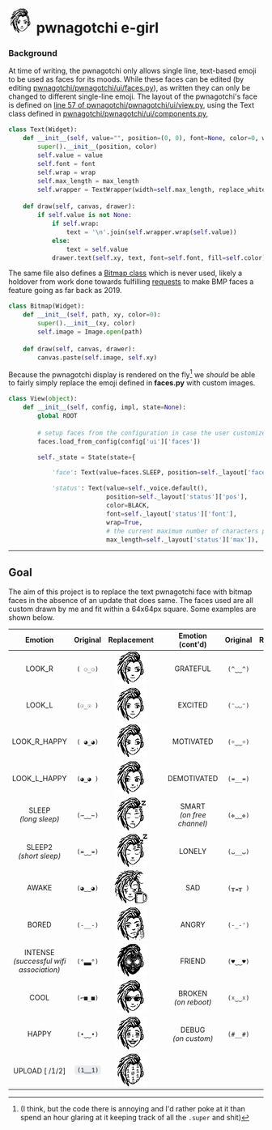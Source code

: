 # <img src="https://github.com/PersephoneKarnstein/egirl-pwnagotchi/blob/master/assets/sideeye.gif?raw=true" height="48"> pwnagotchi e-girl

### Background

At time of writing, the pwnagotchi only allows single line, text-based emoji to be used as faces for its moods. While these faces can be edited (by editing [pwnagotchi/pwnagotchi/ui/faces.py](https://github.com/evilsocket/pwnagotchi/blob/decbeaccb1b3a3b4364204478c7987df0104edf1/pwnagotchi/ui/faces.py)), as written they can only be changed to different single-line emoji. The layout of the pwnagotchi's face is defined on [line 57 of pwnagotchi/pwnagotchi/ui/view.py](https://github.com/evilsocket/pwnagotchi/blob/a5d5533acf9ebf0d70b12b7631b5119aea5b7b3b/pwnagotchi/ui/view.py#L57), using the Text class defined in [pwnagotchi/pwnagotchi/ui/components.py](https://github.com/evilsocket/pwnagotchi/blob/a5d5533acf9ebf0d70b12b7631b5119aea5b7b3b/pwnagotchi/ui/components.py),

```python
class Text(Widget):
    def __init__(self, value="", position=(0, 0), font=None, color=0, wrap=False, max_length=0):
        super().__init__(position, color)
        self.value = value
        self.font = font
        self.wrap = wrap
        self.max_length = max_length
        self.wrapper = TextWrapper(width=self.max_length, replace_whitespace=False) if wrap else None

    def draw(self, canvas, drawer):
        if self.value is not None:
            if self.wrap:
                text = '\n'.join(self.wrapper.wrap(self.value))
            else:
                text = self.value
            drawer.text(self.xy, text, font=self.font, fill=self.color)
```

The same file also defines a [Bitmap class](https://github.com/evilsocket/pwnagotchi/blob/a5d5533acf9ebf0d70b12b7631b5119aea5b7b3b/pwnagotchi/ui/components.py#L14) which is never used, likely a holdover from work done towards fulfilling [requests](https://github.com/evilsocket/pwnagotchi/issues/47) to make BMP faces a feature going as far back as 2019.

```python
class Bitmap(Widget):
    def __init__(self, path, xy, color=0):
        super().__init__(xy, color)
        self.image = Image.open(path)

    def draw(self, canvas, drawer):
        canvas.paste(self.image, self.xy)
```

Because the pwnagotchi display is rendered on the fly[^1] we *should* be able to fairly simply replace the emoji defined in **faces.py** with custom images.

[^1]: (I think, but the code there is annoying and I'd rather poke at it than spend an hour glaring at it keeping track of all the `.super` and shit)

```python
class View(object):
    def __init__(self, config, impl, state=None):
        global ROOT

        # setup faces from the configuration in case the user customized them
        faces.load_from_config(config['ui']['faces'])
```
```python
        self._state = State(state={
```
```python
            'face': Text(value=faces.SLEEP, position=self._layout['face'], color=BLACK, font=fonts.Huge),
```
```python
            'status': Text(value=self._voice.default(),
                           position=self._layout['status']['pos'],
                           color=BLACK,
                           font=self._layout['status']['font'],
                           wrap=True,
                           # the current maximum number of characters per line, assuming each character is 6 pixels wide
                           max_length=self._layout['status']['max']),
```





---
## Goal

The aim of this project is to replace the text pwnagotchi face with bitmap faces in the absence of an update that does same. The faces used are all custom drawn by me and fit within a 64x64px square. Some examples are shown below.


|                                               Emotion                                                |                                                     Original                                                     |                                                                            Replacement                                                                             |     |               Emotion (cont'd)                |  Original  |                                                                            Replacement                                                                             |
| :--------------------------------------------------------------------------------------------------: | :--------------------------------------------------------------------------------------------------------------: | :----------------------------------------------------------------------------------------------------------------------------------------------------------------: | :-: | :-------------------------------------------: | :--------: | :----------------------------------------------------------------------------------------------------------------------------------------------------------------: |
|                                                LOOK_R                                                |                                                     `( ⚆_⚆)`                                                     |                              ![Look_R](https://github.com/PersephoneKarnstein/egirl-pwnagotchi/blob/master/faces/LOOK-R.png?raw=true)                              |     |                   GRATEFUL                    |  `(^‿‿^)`  | ![Grateful](https://github.com/PersephoneKarnstein/egirl-pwnagotchi/blob/master/faces/GRATEFUL.png?raw=true) <!-- I refuse to draw her doing aheago. fight me. --> |
|                                                LOOK_L                                                |                                                     `(☉_☉ )`                                                     |                              ![Look_L](https://github.com/PersephoneKarnstein/egirl-pwnagotchi/blob/master/faces/LOOK-L.png?raw=true)                              |     |      EXCITED <!-- on_unread_messages -->      |  `(ᵔ◡◡ᵔ)`  |                             <!-- \![Excited](https://github.com/PersephoneKarnstein/egirl-pwnagotchi/blob/master/faces/EXCITED.png?raw=true) -->                            |
|                                             LOOK_R_HAPPY                                             |                                                     `( ◕‿◕)`                                                     |                        ![Look_R_Happy](https://github.com/PersephoneKarnstein/egirl-pwnagotchi/blob/master/faces/LOOK-R-HAPPY.png?raw=true)                        |     |                   MOTIVATED                   |  `(☼‿‿☼)`  |                                                   <!--probably just going to reuse 'excited' when I do that one-->                                                   |
|                                             LOOK_L_HAPPY                                             |                                                     `(◕‿◕ )`                                                     |                        ![Look_L_Happy](https://github.com/PersephoneKarnstein/egirl-pwnagotchi/blob/master/faces/LOOK-L-HAPPY.png?raw=true)                        |     |                  DEMOTIVATED                  |  `(≖__≖)`  |                               ![Bored](https://github.com/PersephoneKarnstein/egirl-pwnagotchi/blob/master/faces/BORED.png?raw=true)                               |
|                            SLEEP <!-- long sleep --> <br/> *(long sleep)*                            |                                                     `(⇀‿‿↼)`                                                     |                               ![Sleep](https://github.com/PersephoneKarnstein/egirl-pwnagotchi/blob/master/faces/SLEEP.png?raw=true)                               |     |        SMART <br/> *(on free channel)*        |  `(✜‿‿✜)`  |                               ![Smart](https://github.com/PersephoneKarnstein/egirl-pwnagotchi/blob/master/faces/SMART.png?raw=true)                               |
|                          SLEEP2 <!-- short sleep --> <br/> *(short sleep)*                           |                                                     `(≖‿‿≖)`                                                     |                              ![Sleep2](https://github.com/PersephoneKarnstein/egirl-pwnagotchi/blob/master/faces/SLEEP2.png?raw=true)                              |     |                    LONELY                     |  `(ب__ب)`  |                                                                                                                                                                    |
|                                                AWAKE                                                 |                                                     `(◕‿‿◕)`                                                     |                               ![Awake](https://github.com/PersephoneKarnstein/egirl-pwnagotchi/blob/master/faces/AWAKE.png?raw=true)                               |     |             SAD <!-- on_miss -->              |  `(╥☁╥ )`  |                                 ![Sad](https://github.com/PersephoneKarnstein/egirl-pwnagotchi/blob/master/faces/SAD.png?raw=true)                                 |
|                                                BORED                                                 |                                                     `(-__-)`                                                     |                               ![Bored](https://github.com/PersephoneKarnstein/egirl-pwnagotchi/blob/master/faces/BORED.png?raw=true)                               |     |                     ANGRY                     |  `(-_-')`  |                               ![Angry](https://github.com/PersephoneKarnstein/egirl-pwnagotchi/blob/master/faces/ANGRY.png?raw=true)                               |
| INTENSE <!-- on_assoc : post auth, data transfer can begin --> <br/> *(successful wifi association)* |                                                     `(°▃▃°)`                                                     | ![Avatar](https://github.com/PersephoneKarnstein/egirl-pwnagotchi/blob/master/faces/AVATAR.png?raw=true) <!-- There's also an Anonymous one you could use here --> |     |                    FRIEND                     |  `(♥‿‿♥)`  |                              ![Friend](https://github.com/PersephoneKarnstein/egirl-pwnagotchi/blob/master/faces/FRIEND.png?raw=true)                              |
|                                       COOL <!-- on_deauth -->                                        |                                                     `(⌐■_■)`                                                     |                                ![Cool](https://github.com/PersephoneKarnstein/egirl-pwnagotchi/blob/master/faces/COOL.png?raw=true)                                |     | BROKEN <!-- on_reboot --> <br/> *(on reboot)* |  `(☓‿‿☓)`  |                              ![Broken](https://github.com/PersephoneKarnstein/egirl-pwnagotchi/blob/master/faces/BROKEN.png?raw=true)                              |
|                                    HAPPY <!-- new handshakes -->                                     |                                                     `(•‿‿•)`                                                     |                               ![Happy](https://github.com/PersephoneKarnstein/egirl-pwnagotchi/blob/master/faces/HAPPY.png?raw=true)                       |     | DEBUG <!-- on_custom --> <br/> *(on custom)*  |  `(#__#)`  |                               ![Debug](https://github.com/PersephoneKarnstein/egirl-pwnagotchi/blob/master/faces/DEBUG.png?raw=true)                               |
|                                            UPLOAD [ /1/2]                                            | <img src="https://github.com/PersephoneKarnstein/egirl-pwnagotchi/blob/master/assets/upload-old.gif" width="60"> |                         <img src="https://github.com/PersephoneKarnstein/egirl-pwnagotchi/blob/master/assets/upload-new.gif" height="64">                          |     |                                               |            |                                                                                                                                                                    |
